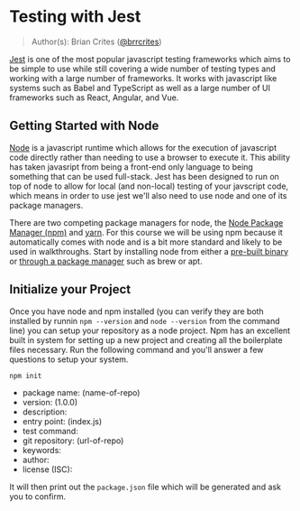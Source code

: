 # Testing with Jest

> Author(s): Brian Crites ([@brrcrites](https://github.com/brrcrites))

[Jest](https://jestjs.io) is one of the most popular javascript testing frameworks which aims to be simple to use while still covering a wide number of testing types and working with a large number of frameworks. It works with javascript like systems such as Babel and TypeScript as well as a large number of UI frameworks such as React, Angular, and Vue.

## Getting Started with Node

[Node](https://nodejs.org/en/) is a javascript runtime which allows for the execution of javascript code directly rather than needing to use a browser to execute it. This ability has taken javasript from being a front-end only language to being something that can be used full-stack. Jest has been designed to run on top of node to allow for local (and non-local) testing of your javscript code, which means in order to use jest we'll also need to use node and one of its package managers.

There are two competing package managers for node, the [Node Package Manager (npm)](https://www.npmjs.com) and [yarn](https://yarnpkg.com/en/). For this course we will be using npm because it automatically comes with node and is a bit more standard and likely to be used in walkthroughs. Start by installing node from either a [pre-built binary](https://nodejs.org/en/download/) or [through a package manager](https://nodejs.org/en/download/package-manager/) such as brew or apt.

## Initialize your Project

Once you have node and npm installed (you can verify they are both installed by runnin `npm --version` and `node --version` from the command line) you can setup your repository as a node project. Npm has an excellent built in system for setting up a new project and creating all the boilerplate files necessary. Run the following command and you'll answer a few questions to setup your system.

```
npm init
```

* package name: (name-of-repo)
* version: (1.0.0)
* description:
* entry point: (index.js)
* test command:
* git repository: (url-of-repo)
* keywords: 
* author:
* license (ISC):

It will then print out the `package.json` file which will be generated and ask you to confirm.
